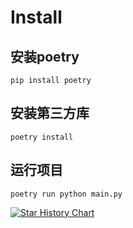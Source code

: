 

# Install

## 安装poetry

```shell
pip install poetry
```


## 安装第三方库

```shell
poetry install
```

## 运行项目
```shell
poetry run python main.py
```

[![Star History Chart](https://api.star-history.com/svg?repos=erbiaoger/DASDataShow&type=Date)](https://star-history.com/#erbiaoger/DASDataShow&Date)


